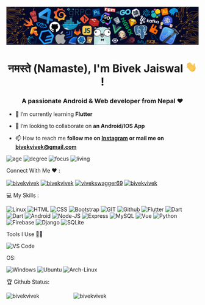 ![](https://raw.githubusercontent.com/bivekvivek/bivekvivek/main/banner.png)

<h1 align="center"> नमस्ते (Namaste), I'm Bivek Jaiswal <img src="https://raw.githubusercontent.com/bivekvivek/bivekvivek/main/Hi.gif" width="30px"> ! </h1>

<h3 align="center">A passionate Android & Web developer from Nepal ❤ </h3>

- 🌱 I’m currently learning **Flutter**

- 👯 I’m looking to collaborate on **an Android/IOS App**

- 📫 How to reach me **follow me on [Instagram](https://www.instagram.com/swaggervivek) or mail me on bivekvivek@gmail.com**


![age](https://img.shields.io/badge/age-25-blue?style=for-the-badge&logo=appveyor)
![degree](https://img.shields.io/badge/degree-B.E%20ISE-green?style=for-the-badge&logo=appveyor)
![focus](https://img.shields.io/badge/focus-Flutter-blueviolet?style=for-the-badge&logo=appveyor)
![living](https://img.shields.io/badge/living-Bangalore-red?style=for-the-badge&logo=appveyor)

 Connect With Me ❤️ :
<p align="left">
<a href="https://twitter.com/bivekvivek" target="blank"><img align="center" src="https://seeklogo.com/images/T/twitter-logo-A84FE9258E-seeklogo.com.png" alt="bivekvivek" height="40" width="50" /></a>
<a href="https://linkedin.com/in/bivekvivek" target="blank"><img align="center" src="https://upload.wikimedia.org/wikipedia/commons/thumb/e/e9/Linkedin_icon.svg/480px-Linkedin_icon.svg.png" alt="bivekvivek" height="40" width="50" /></a>
<a href="https://fb.com/VivekSwagger69" target="blank"><img align="center" src="https://cdn1.iconfinder.com/data/icons/logotypes/32/square-facebook-512.png" alt="vivekswagger69" height="40" width="50" /></a>
<a href="https://instagram.com/swaggervivek" target="blank"><img align="center" src="https://upload.wikimedia.org/wikipedia/commons/thumb/9/96/Instagram.svg/1200px-Instagram.svg.png" alt="bivekvivek" height="40" width="50" /></a>
</p>

💻 My Skills :


![Linux](https://img.shields.io/badge/linux-%FCC624.svg?style=for-the-badge&logo=linux&logoColor=black&color=FCC624)
![HTML](https://img.shields.io/badge/html5-%3776AB.svg?style=for-the-badge&logo=html5&logoColor=white&color=E34F26)
![CSS](https://img.shields.io/badge/css3-%1572B6.svg?style=for-the-badge&logo=css3&logoColor=white&color=1572B6)
![Bootstrap](https://img.shields.io/badge/bootstrap-%3776AB.svg?style=for-the-badge&logo=bootstrap&logoColor=white&color=563D7C)
![GIT](https://img.shields.io/badge/git-%3776AB.svg?style=for-the-badge&logo=git&logoColor=white&color=F05032)
![Github](https://img.shields.io/badge/GITHUB-181717.svg?&style=for-the-badge&logo=github&logoColor=white)
![Flutter](https://img.shields.io/badge/Flutter-02569B.svg?&style=for-the-badge&logo=flutter&logoColor=white)
![Dart](https://img.shields.io/badge/Dart-0175C2.svg?&style=for-the-badge&logo=dart&logoColor=white)
![Dart](https://img.shields.io/badge/Dart-0175C2.svg?&style=for-the-badge&logo=dart&logoColor=white)
![Android](https://img.shields.io/badge/Android-3DDC84.svg?&style=for-the-badge&logo=android&logoColor=white)
![Node-JS](https://img.shields.io/badge/NodeJS-3339933.svg?&style=for-the-badge&logo=node.js&logoColor=white)
![Express](https://img.shields.io/badge/Express-000000.svg?&style=for-the-badge&logo=express&logoColor=white)
![MySQL](https://img.shields.io/badge/MYSQL-4479A1.svg?&style=for-the-badge&logo=mysql&logoColor=white)
![Vue](https://img.shields.io/badge/vue-4FC08D.svg?&style=for-the-badge&logo=vue.js&logoColor=white)
![Python](https://img.shields.io/badge/python-3776AB.svg?&style=for-the-badge&logo=python&logoColor=white)
![Firebase](https://img.shields.io/badge/firebase-ffca28.svg?&style=for-the-badge&logo=firebase&logoColor=white)
![Django](https://img.shields.io/badge/django-092e20.svg?&style=for-the-badge&logo=django&logoColor=white)
![SQLite](https://img.shields.io/badge/sqlite-003b57.svg?&style=for-the-badge&logo=sqlite&logoColor=white)


Tools I Use 🔧🔨

![VS Code](https://img.shields.io/badge/VS%20Code-007ACC.svg?&style=for-the-badge&logo=visual-studio-code&logoColor=white)


OS:

![Windows](https://img.shields.io/badge/windows-0078D6?logo=windows&logoColor=white&style=for-the-badge)
![Ubuntu](https://img.shields.io/badge/ubuntu-E95420?logo=ubuntu&logoColor=white&style=for-the-badge)
![Arch-Linux](https://img.shields.io/badge/ArchLinux-2D50A5?logo=arch-linux&logoColor=white&style=for-the-badge)



🏆 Github Status:

<p>
 <img width="27%" align="left" src="https://github-readme-stats.vercel.app/api/top-langs/?username=bivekvivek&show_icons=true&title_color=fff&icon_color=fff&text_color=fff&bg_color=30,C70039,581845" alt="bivekvivek" /> 
 
 <img width="65%" align="right" src="https://github-readme-stats.vercel.app/api?username=bivekvivek&show_icons=true&bg_color=30,C70039,581845&title_color=fff&text_color=fff" alt="bivekvivek" />
</p>

